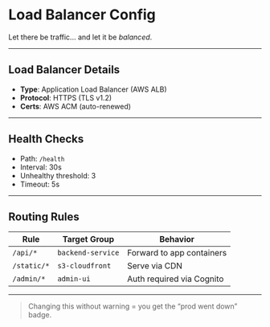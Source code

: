 <!--
START OF: load-balancer-config.md
Purpose: Explain load balancer setup and routing rules.
Update Frequency: When routing or balancing behavior changes.
Location: docs/infra/load-balancer-config.md
-->

# Load Balancer Config

Let there be traffic... and let it be *balanced*.

---

## Load Balancer Details

- **Type**: Application Load Balancer (AWS ALB)
- **Protocol**: HTTPS (TLS v1.2)
- **Certs**: AWS ACM (auto-renewed)

---

## Health Checks

- Path: `/health`
- Interval: 30s
- Unhealthy threshold: 3
- Timeout: 5s

---

## Routing Rules

| Rule        | Target Group      | Behavior                  |
|-------------|-------------------|---------------------------|
| `/api/*`    | `backend-service` | Forward to app containers |
| `/static/*` | `s3-cloudfront`   | Serve via CDN             |
| `/admin/*`  | `admin-ui`        | Auth required via Cognito |

---

>  Changing this without warning = you get the “prod went down” badge.

<!-- END OF: load-balancer-config.md -->
